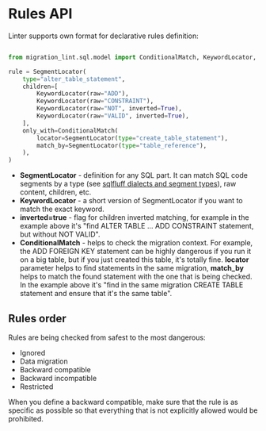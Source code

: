 # Rules API

Linter supports own format for declarative rules definition:

```python

from migration_lint.sql.model import ConditionalMatch, KeywordLocator, SegmentLocator

rule = SegmentLocator(
    type="alter_table_statement",
    children=[
        KeywordLocator(raw="ADD"),
        KeywordLocator(raw="CONSTRAINT"),
        KeywordLocator(raw="NOT", inverted=True),
        KeywordLocator(raw="VALID", inverted=True),
    ],
    only_with=ConditionalMatch(
        locator=SegmentLocator(type="create_table_statement"),
        match_by=SegmentLocator(type="table_reference"),
    ),
)

```

- **SegmentLocator** - definition for any SQL part.
  It can match SQL code segments by a type
  (see [sqlfluff dialects and segment types](https://github.com/sqlfluff/sqlfluff/tree/main/src/sqlfluff/dialects)),
  raw content, children, etc.
- **KeywordLocator** - a short version of SegmentLocator
  if you want to match the exact keyword.
- **inverted=true** - flag for children inverted matching,
  for example in the example above it's
  "find ALTER TABLE ... ADD CONSTRAINT statement, but without NOT VALID".
- **ConditionalMatch** - helps to check the migration context.
  For example, the ADD FOREIGN KEY statement can be highly dangerous
  if you run it on a big table, but if you just created this table,
  it's totally fine. **locator** parameter helps to find statements in the same migration,
  **match_by** helps to match the found statement with the one that is being checked.
  In the example above it's "find in the same migration CREATE TABLE statement
  and ensure that it's the same table".

## Rules order

Rules are being checked from safest to the most dangerous:

- Ignored
- Data migration
- Backward compatible
- Backward incompatible
- Restricted

When you define a backward compatible, make sure that
the rule is as specific as possible so that everything that is not
explicitly allowed would be prohibited.